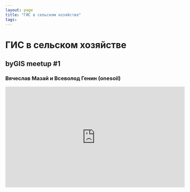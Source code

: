 ```yaml
---
layout: page
title: "ГИС в сельском хозяйстве"
tags:
---
```


# ГИС в сельском хозяйстве
## byGIS meetup #1
### Вячеслав Мазай и Всеволод Генин (onesoil)

<iframe width="560" height="315" src="https://www.youtube.com/embed/eJuTUkG6ANA" frameborder="0" allow="accelerometer; autoplay; encrypted-media; gyroscope; picture-in-picture" allowfullscreen></iframe>
